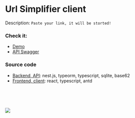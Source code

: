 # Url Simplifier client

Description: `Paste your link, it will be storted!`

### Check it:

- [Demo](https://url-simplifier-client.vercel.app)
- [API Swagger](https://url-simplifier-api-production.up.railway.app/api)

### Source code

- [Backend, API](https://github.com/lendmid/url-simplifier-api): nest.js, typeorm, typescript, sqlite, base62
- [Frontend, client](https://github.com/lendmid/url-simplifier-client): react, typescript, antd

<br>
<br>
<br>

![](https://i.ibb.co/4jkrCHq/Screenshot-2024-05-21-at-0-38-27.png)
